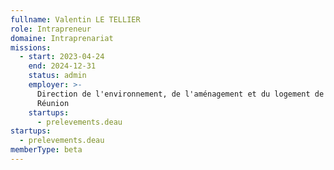 ```yaml
---
fullname: Valentin LE TELLIER
role: Intrapreneur
domaine: Intraprenariat
missions:
  - start: 2023-04-24
    end: 2024-12-31
    status: admin
    employer: >-
      Direction de l'environnement, de l'aménagement et du logement de La
      Réunion
    startups:
      - prelevements.deau
startups:
  - prelevements.deau
memberType: beta
---
```

